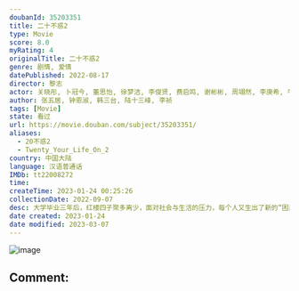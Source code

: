 ```yaml
---
doubanId: 35203351
title: 二十不惑2
type: Movie
score: 8.0
myRating: 4
originalTitle: 二十不惑2
genre: 剧情, 爱情
datePublished: 2022-08-17
director: 黎志
actor: 关晓彤, 卜冠今, 董思怡, 徐梦洁, 李俊贤, 费启鸣, 谢彬彬, 周翊然, 李庚希, 牛骏峰, 王安宇, 徐绍瑛, 史策, 王皓, 金世佳, 周嘉诚
author: 张五居, 钟恩淑, 韩三台, 陆十三峰, 李祯
tags: [Movie]
state: 看过
url: https://movie.douban.com/subject/35203351/
aliases:
  - 20不惑2
  - Twenty_Your_Life_On_2
country: 中国大陆
language: 汉语普通话
IMDb: tt22008272
time: 
createTime: 2023-01-24 00:25:26
collectionDate: 2022-09-07
desc: 大学毕业三年后，红楼四子聚多离少，面对社会与生活的压力，每个人又生出了新的“困惑”。梁爽成为了自己梦想中的美妆主播，但她的事业并非一帆风顺；出入高档写字楼的姜小果看似是光鲜亮丽的金融精英，实际上每天加...
date created: 2023-01-24
date modified: 2023-03-07
---
```


![image](p2877690173.jpg)

Comment:
---
